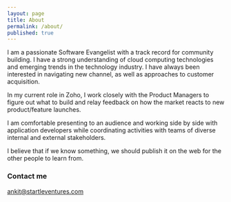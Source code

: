 ```yaml
---
layout: page
title: About
permalink: /about/
published: true
---
```




I am a passionate Software Evangelist with a track record for community building. 
I have a strong understanding of cloud computing technologies and emerging trends in the technology industry. I have always been interested in navigating new channel, as well as approaches to customer acquisition. 

In my current role in Zoho, I work closely with the Product Managers to figure out what to build and relay feedback on how the market reacts to new product/feature launches. 

I am comfortable presenting to an audience and working side by side with application developers while coordinating activities with teams of diverse internal and external stakeholders.

I believe that if we know something, we should publish it on the web for the other people to learn from. 

### Contact me

[ankit@startleventures.com](mailto:email@domain.com)
